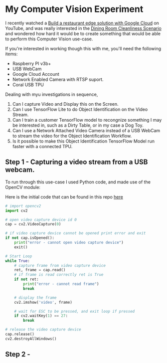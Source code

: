 # My Computer Vision Experiment

I recently watched a [Build a restaurant edge solution with Google Cloud](https://www.youtube.com/watch?v=c2I4G7UH408) on YouTube, and was really interested in the [Dining Room Cleanliness Scenario](https://youtu.be/c2I4G7UH408?t=530) and wondered how hard it would be to create something that would be able to perform this Computer Vision use-case.

If you're interested in working though this with me, you'll need the following items:

* Raspberry PI v3b+
* USB WebCam
* Google Cloud Account
* Network Enabled Camera with RTSP suport.
* Coral USB TPU

Dealing with myu investigations in sequence,

1. Can I capture Video and Display this on the Screen.
2. Can I use TensorFlow Lite to do Object Identification on the Video Stream.
3. Can I train a customer TensorFlow model to recongnize something I may be interested in, such as a Dirty Table, or in my case a Dog Toy.
4. Can I use a Network Attached Video Camera instead of a USB WebCam to stream the video for the Object Identification Workflow.
5. Is it possible to make this Object Identification TensorFlow Model run faster with a connected TPU.

## Step 1 - Capturing a video stream from a USB webcam.

To run through this use-case I used Python code, and made use of the OpenCV module:


Here is the initial code that can be found in this repo [here](./code/step-1/video-capture.py)

```python
# import opencv2
import cv2

# open video capture device id 0
cap = cv2.VideoCapture(0)

# if video capture device cannot be opened print error and exit
if not cap.isOpened():
    print("error - cannot open video capture device")
    exit()

# Start Loop
while True:
    # capture frame from video capture device
    ret, frame = cap.read()
    # if frame is read correctly ret is True
    if not ret:
        print("error - cannot read frame")
        break

    # display the frame
    cv2.imshow('video', frame)

    # wait for ESC to be pressed, and exit loop if pressed
    if cv2.waitKey(1) == 27:
        break

# release the video capture device
cap.release()
cv2.destroyAllWindows()
```

## Step 2 - 
